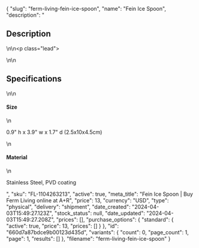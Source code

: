 {
  "slug": "ferm-living-fein-ice-spoon",
  "name": "Fein Ice Spoon",
  "description": "<h2>Description</h2>\n<!-- split -->\n<p class=\"lead\"> </p>\n<!-- split -->\n<h2>Specifications</h2>\n<!-- split -->\n<h4>Size</h4>\n<p>0.9\" h x 3.9\" w x 1.7\" d (2.5x10x4.5cm)</p>\n<h4>Material</h4>\n<p>Stainless Steel, PVD coating</p>",
  "sku": "FL-1104263213",
  "active": true,
  "meta_title": "Fein Ice Spoon | Buy Ferm Living online at A+R",
  "price": 13,
  "currency": "USD",
  "type": "physical",
  "delivery": "shipment",
  "date_created": "2024-04-03T15:49:27.123Z",
  "stock_status": null,
  "date_updated": "2024-04-03T15:49:27.208Z",
  "prices": [],
  "purchase_options": {
    "standard": {
      "active": true,
      "price": 13,
      "prices": []
    }
  },
  "id": "660d7a87bdce9b00123d435d",
  "variants": {
    "count": 0,
    "page_count": 1,
    "page": 1,
    "results": []
  },
  "filename": "ferm-living-fein-ice-spoon"
}